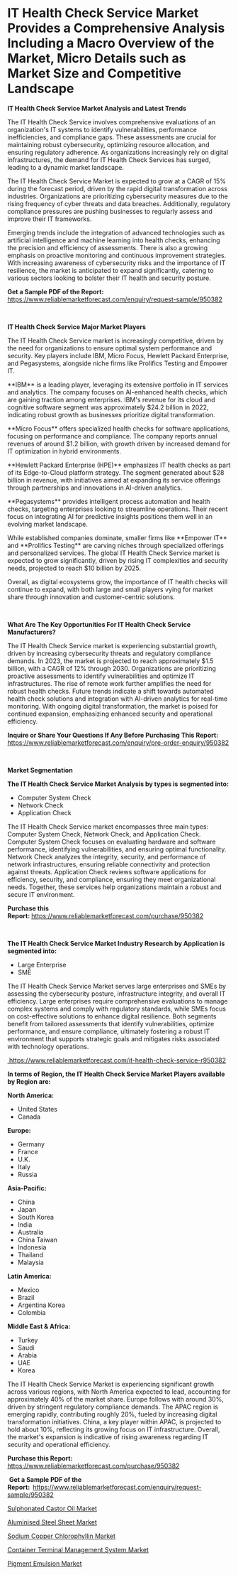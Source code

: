 <p><h1>IT Health Check Service Market Provides a Comprehensive Analysis Including a Macro Overview of the Market, Micro Details such as Market Size and Competitive Landscape</h1></p><p><strong>IT Health Check Service Market Analysis and Latest Trends</strong></p>
<p><p>The IT Health Check Service involves comprehensive evaluations of an organization's IT systems to identify vulnerabilities, performance inefficiencies, and compliance gaps. These assessments are crucial for maintaining robust cybersecurity, optimizing resource allocation, and ensuring regulatory adherence. As organizations increasingly rely on digital infrastructures, the demand for IT Health Check Services has surged, leading to a dynamic market landscape. </p><p>The IT Health Check Service Market is expected to grow at a CAGR of 15% during the forecast period, driven by the rapid digital transformation across industries. Organizations are prioritizing cybersecurity measures due to the rising frequency of cyber threats and data breaches. Additionally, regulatory compliance pressures are pushing businesses to regularly assess and improve their IT frameworks. </p><p>Emerging trends include the integration of advanced technologies such as artificial intelligence and machine learning into health checks, enhancing the precision and efficiency of assessments. There is also a growing emphasis on proactive monitoring and continuous improvement strategies. With increasing awareness of cybersecurity risks and the importance of IT resilience, the market is anticipated to expand significantly, catering to various sectors looking to bolster their IT health and security posture.</p></p>
<p><strong>Get a Sample PDF of the Report:&nbsp;</strong> <a href="https://www.reliablemarketforecast.com/enquiry/request-sample/950382?utm_campaign=1998&utm_medium=2&utm_source=Github&utm_content=ia&utm_term=05032025&utm_id=it-health-check-service">https://www.reliablemarketforecast.com/enquiry/request-sample/950382</a></p>
<p>&nbsp;</p>
<p><strong>IT Health Check Service Major Market Players</strong></p>
<p><p>The IT Health Check Service market is increasingly competitive, driven by the need for organizations to ensure optimal system performance and security. Key players include IBM, Micro Focus, Hewlett Packard Enterprise, and Pegasystems, alongside niche firms like Prolifics Testing and Empower IT.</p><p>**IBM** is a leading player, leveraging its extensive portfolio in IT services and analytics. The company focuses on AI-enhanced health checks, which are gaining traction among enterprises. IBM's revenue for its cloud and cognitive software segment was approximately $24.2 billion in 2022, indicating robust growth as businesses prioritize digital transformation.</p><p>**Micro Focus** offers specialized health checks for software applications, focusing on performance and compliance. The company reports annual revenues of around $1.2 billion, with growth driven by increased demand for IT optimization in hybrid environments.</p><p>**Hewlett Packard Enterprise (HPE)** emphasizes IT health checks as part of its Edge-to-Cloud platform strategy. The segment generated about $28 billion in revenue, with initiatives aimed at expanding its service offerings through partnerships and innovations in AI-driven analytics.</p><p>**Pegasystems** provides intelligent process automation and health checks, targeting enterprises looking to streamline operations. Their recent focus on integrating AI for predictive insights positions them well in an evolving market landscape.</p><p>While established companies dominate, smaller firms like **Empower IT** and **Prolifics Testing** are carving niches through specialized offerings and personalized services. The global IT Health Check Service market is expected to grow significantly, driven by rising IT complexities and security needs, projected to reach $10 billion by 2025.</p><p>Overall, as digital ecosystems grow, the importance of IT health checks will continue to expand, with both large and small players vying for market share through innovation and customer-centric solutions.</p></p>
<p>&nbsp;</p>
<p><strong>What Are The Key Opportunities For IT Health Check Service Manufacturers?</strong></p>
<p><p>The IT Health Check Service market is experiencing substantial growth, driven by increasing cybersecurity threats and regulatory compliance demands. In 2023, the market is projected to reach approximately $1.5 billion, with a CAGR of 12% through 2030. Organizations are prioritizing proactive assessments to identify vulnerabilities and optimize IT infrastructures. The rise of remote work further amplifies the need for robust health checks. Future trends indicate a shift towards automated health check solutions and integration with AI-driven analytics for real-time monitoring. With ongoing digital transformation, the market is poised for continued expansion, emphasizing enhanced security and operational efficiency.</p></p>
<p><strong>Inquire or Share Your Questions If Any Before Purchasing This Report:</strong> <a href="https://www.reliablemarketforecast.com/enquiry/pre-order-enquiry/950382?utm_campaign=1998&utm_medium=2&utm_source=Github&utm_content=ia&utm_term=05032025&utm_id=it-health-check-service">https://www.reliablemarketforecast.com/enquiry/pre-order-enquiry/950382</a></p>
<p>&nbsp;</p>
<p><strong>Market Segmentation</strong></p>
<p><strong>The IT Health Check Service Market Analysis by types is segmented into:</strong></p>
<p><ul><li>Computer System Check</li><li>Network Check</li><li>Application Check</li></ul></p>
<p><p>The IT Health Check Service market encompasses three main types: Computer System Check, Network Check, and Application Check. Computer System Check focuses on evaluating hardware and software performance, identifying vulnerabilities, and ensuring optimal functionality. Network Check analyzes the integrity, security, and performance of network infrastructures, ensuring reliable connectivity and protection against threats. Application Check reviews software applications for efficiency, security, and compliance, ensuring they meet organizational needs. Together, these services help organizations maintain a robust and secure IT environment.</p></p>
<p><strong>Purchase this Report:&nbsp;</strong><a href="https://www.reliablemarketforecast.com/purchase/950382?utm_campaign=1998&utm_medium=2&utm_source=Github&utm_content=ia&utm_term=05032025&utm_id=it-health-check-service">https://www.reliablemarketforecast.com/purchase/950382</a></p>
<p>&nbsp;</p>
<p><strong>The IT Health Check Service Market Industry Research by Application is segmented into:</strong></p>
<p><ul><li>Large Enterprise</li><li>SME</li></ul></p>
<p><p>The IT Health Check Service Market serves large enterprises and SMEs by assessing the cybersecurity posture, infrastructure integrity, and overall IT efficiency. Large enterprises require comprehensive evaluations to manage complex systems and comply with regulatory standards, while SMEs focus on cost-effective solutions to enhance digital resilience. Both segments benefit from tailored assessments that identify vulnerabilities, optimize performance, and ensure compliance, ultimately fostering a robust IT environment that supports strategic goals and mitigates risks associated with technology operations.</p></p>
<p><a href="https://www.reliablemarketforecast.com/it-health-check-service-r950382?utm_campaign=1998&utm_medium=2&utm_source=Github&utm_content=ia&utm_term=05032025&utm_id=it-health-check-service">&nbsp;https://www.reliablemarketforecast.com/it-health-check-service-r950382</a></p>
<p><strong>In terms of Region, the IT Health Check Service Market Players available by Region are:</strong></p>
<p>
    <p> <strong> North America: </strong>
        <ul>
            <li>United States</li>
            <li>Canada</li>
        </ul>
        </p> 
    <p> <strong> Europe: </strong>
        <ul>
            <li>Germany</li>
            <li>France</li>
            <li>U.K.</li>
            <li>Italy</li>
            <li>Russia</li>
        </ul>
        </p> 
    <p> <strong> Asia-Pacific: </strong>
        <ul>
            <li>China</li>
            <li>Japan</li>
            <li>South Korea</li>
            <li>India</li>
            <li>Australia</li>
            <li>China Taiwan</li>
            <li>Indonesia</li>
            <li>Thailand</li>
            <li>Malaysia</li>
        </ul>
        </p> 
    <p> <strong> Latin America: </strong>
        <ul>
            <li>Mexico</li>
            <li>Brazil</li>
            <li>Argentina Korea</li>
            <li>Colombia</li>
        </ul>
        </p> 
    <p> <strong> Middle East & Africa: </strong>
        <ul>
            <li>Turkey</li>
            <li>Saudi</li>
            <li>Arabia</li>
            <li>UAE</li>
            <li>Korea</li>
        </ul>
    </p>
    </p>
<p><p>The IT Health Check Service Market is experiencing significant growth across various regions, with North America expected to lead, accounting for approximately 40% of the market share. Europe follows with around 30%, driven by stringent regulatory compliance demands. The APAC region is emerging rapidly, contributing roughly 20%, fueled by increasing digital transformation initiatives. China, a key player within APAC, is projected to hold about 10%, reflecting its growing focus on IT infrastructure. Overall, the market's expansion is indicative of rising awareness regarding IT security and operational efficiency.</p></p>
<p><strong>Purchase this Report: </strong><a href="https://www.reliablemarketforecast.com/purchase/950382?utm_campaign=1998&utm_medium=2&utm_source=Github&utm_content=ia&utm_term=05032025&utm_id=it-health-check-service">https://www.reliablemarketforecast.com/purchase/950382</a></p>
<p>&nbsp;<strong>Get a Sample PDF of the Report:&nbsp;&nbsp;</strong><a href="https://www.reliablemarketforecast.com/enquiry/request-sample/950382?utm_campaign=1998&utm_medium=2&utm_source=Github&utm_content=ia&utm_term=05032025&utm_id=it-health-check-service">https://www.reliablemarketforecast.com/enquiry/request-sample/950382</a></p>
<p><strong></strong></p>
<p><p><a href="https://github.com/mcveathuane2/Market-Research-Report-List-1/blob/main/sulphonated-castor-oil-market.md?utm_campaign=1998&utm_medium=2&utm_source=Github&utm_content=ia&utm_term=05032025&utm_id=it-health-check-service">Sulphonated Castor Oil Market</a></p><p><a href="https://github.com/buenayankobl/Market-Research-Report-List-1/blob/main/aluminised-steel-sheet-market.md?utm_campaign=1998&utm_medium=2&utm_source=Github&utm_content=ia&utm_term=05032025&utm_id=it-health-check-service">Aluminised Steel Sheet Market</a></p><p><a href="https://github.com/akramisabtu/Market-Research-Report-List-1/blob/main/sodium-copper-chlorophyllin-market.md?utm_campaign=1998&utm_medium=2&utm_source=Github&utm_content=ia&utm_term=05032025&utm_id=it-health-check-service">Sodium Copper Chlorophyllin Market</a></p><p><a href="https://github.com/rakowpleetj1/Market-Research-Report-List-1/blob/main/container-terminal-management-system-market.md?utm_campaign=1998&utm_medium=2&utm_source=Github&utm_content=ia&utm_term=05032025&utm_id=it-health-check-service">Container Terminal Management System Market</a></p><p><a href="https://github.com/omduthkevork/Market-Research-Report-List-1/blob/main/pigment-emulsion-market.md?utm_campaign=1998&utm_medium=2&utm_source=Github&utm_content=ia&utm_term=05032025&utm_id=it-health-check-service">Pigment Emulsion Market</a></p></p>